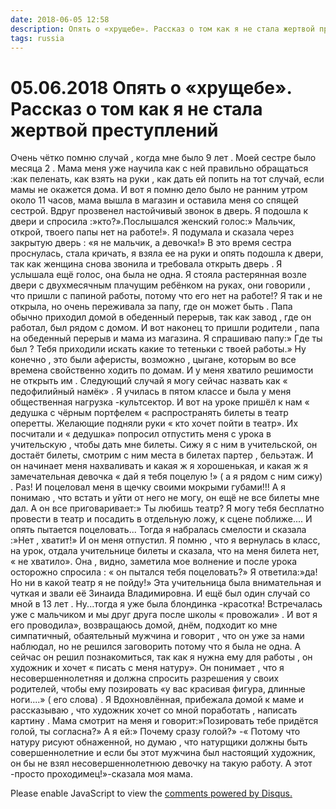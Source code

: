 ```yaml
---
date: 2018-06-05 12:58
description: Опять о «хрущебе». Рассказ о том как я не стала жертвой преступлений
tags: russia
---
```

# 05.06.2018 Опять о «хрущебе». Рассказ о том как я не стала жертвой преступлений

Очень чётко помню случай , когда мне было 9 лет . Моей сестре было месяца 2 . Мама меня уже научила как с ней правильно обращаться :как пеленать, как взять на руки , как дать ей попить на тот случай, если мамы не окажется дома. И вот я помню дело было не ранним утром около 11 часов, мама вышла в магазин и оставила меня со спящей сестрой. Вдруг прозвенел настойчивый звонок в дверь. Я подошла к двери и спросила :»кто?».Послышался женский голос:» Мальчик, открой, твоего папы нет на работе!». Я подумала и сказала через закрытую дверь : «я не мальчик, а девочка!» В это время сестра проснулась, стала кричать, я взяла ее на руки и опять подошла к двери, так как женщина снова звонила и требовала открыть дверь . Я услышала ещё голос, она была не одна. Я стояла растерянная возле двери с двухмесячным плачущим ребёнком на руках, они говорили , что пришли с папиной работы, потому что его нет на работе!?   Я так и не открыла, но очень переживала за папу, где он может быть . Папа обычно приходил домой в обеденный перерыв, так как завод , где он работал, был рядом с домом. И вот наконец то пришли родители , папа на обеденный перерыв и мама из магазина. Я спрашиваю папу:» Где ты был ? Тебя приходили искать какие то тетеньки с твоей работы.»   Ну конечно , это были аферисты, возможно , цыгане, которым во все времена свойственно ходить по домам. И у меня хватило решимости не открыть им .  Следующий случай я могу сейчас назвать  как « педофилийный намёк» . Я училась в пятом классе и была у меня общественная нагрузка  -культсектор. И вот на уроке пришёл к нам « дедушка с чёрным портфелем « распространять билеты в театр оперетты. Желающие подняли руки « кто хочет пойти в театр». Их посчитали и « дедушка»  попросил отпустить меня с урока в учительскую , чтобы дать мне билеты. Сижу я с ним в учительской, он достаёт билеты, смотрим с ним места в билетах партер , бельэтаж. И он начинает меня нахваливать и какая ж я хорошенькая, и какая ж я замечательная девочка « дай я тебя поцелую !» ( а я рядом с ним сижу) . Раз!  И поцеловал меня в щечку своими мокрыми губами!!! А я понимаю , что встать и уйти от него не могу, он ещё не все билеты мне дал. А он все приговаривает:» Ты любишь театр? Я могу тебя бесплатно провести в театр и посадить в отдельную ложу, к сцене поближе.... И опять пытается поцеловать... Тогда я набралась смелости и сказала :»Нет , хватит!» И он меня отпустил. Я помню , что я вернулась в класс, на урок, отдала учительнице билеты и сказала, что на меня билета нет, « не хватило».  Она , видно, заметила мое волнение и после урока осторожно спросила : « он пытался тебя поцеловать?» Я ответила:»да! Но ни в какой театр я не пойду!»     Эта учительница была внимательная и чуткая и звали её Зинаида Владимировна.         И ещё был один случай со мной в 13 лет . Ну...тогда  я уже была блондинка -красотка!   Встречалась уже с мальчиком и мы друг друга после школы « провожали» . И вот я его проводила», возвращаюсь домой, днём, подходит ко мне симпатичный, обаятельный мужчина и говорит , что он уже за нами наблюдал, но не решился заговорить потому что я была не одна. А сейчас он решил познакомиться, так как я нужна ему для работы , он художник и хочет « писать с меня натуру». Он понимает , что я несовершеннолетняя и должна спросить разрешения у своих родителей, чтобы ему позировать «у вас красивая фигура, длинные ноги....» ( его слова) .  Я   Вдохновлённая, прибежала домой к маме и рассказываю , что художник хочет со мной поработать , написать картину . Мама смотрит на меня и говорит:»Позировать тебе придётся голой, ты согласна?» А я ей:» Почему сразу голой?»  -« Потому что натуру рисуют обнаженной, но думаю , что натурщики должны быть совершеннолетние и если бы этот мужчина был настоящий художник, он бы не взял несовершеннолетнюю девочку на такую работу. А этот -просто проходимец!»-сказала моя мама.

<div id="disqus_thread"></div>
<script>
    /**
    *  RECOMMENDED CONFIGURATION VARIABLES: EDIT AND UNCOMMENT THE SECTION BELOW TO INSERT DYNAMIC VALUES FROM YOUR PLATFORM OR CMS.
    *  LEARN WHY DEFINING THESE VARIABLES IS IMPORTANT: https://disqus.com/admin/universalcode/#configuration-variables    */
    /*
    var disqus_config = function () {
    this.page.url = PAGE_URL;  // Replace PAGE_URL with your page's canonical URL variable
    this.page.identifier = PAGE_IDENTIFIER; // Replace PAGE_IDENTIFIER with your page's unique identifier variable
    };
    */
    (function() { // DON'T EDIT BELOW THIS LINE
    var d = document, s = d.createElement('script');
    s.src = 'https://irina-blog-1.disqus.com/embed.js';
    s.setAttribute('data-timestamp', +new Date());
    (d.head || d.body).appendChild(s);
    })();
</script>
<noscript>Please enable JavaScript to view the <a href="https://disqus.com/?ref_noscript">comments powered by Disqus.</a></noscript>
